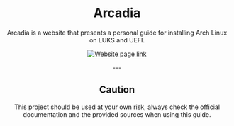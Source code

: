 <!-- Main section -->
<div align="center">
    <h1>Arcadia</h1>
    <p>Arcadia is a website that presents a personal guide for installing Arch Linux on LUKS and UEFI.</p>
    <p>
        <a href="https://chaosdynamix.github.io/Arcadia-v2/">
            <img src="https://img.shields.io/badge/-Website under maintenance-blue?style=for-the-badge" alt="Website page link" />
        </a>
    </p>
    <p>---</p>
</div>

<!-- Caution section -->
<div align="center">
    <h2>Caution</h2>
    <p>This project should be used at your own risk, always check the official documentation and the provided sources when using this guide.</p>
</div>
